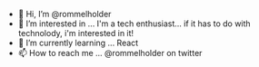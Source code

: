- 👋 Hi, I’m @rommelholder
- 👀 I’m interested in ... I'm a tech enthusiast... if it has to do with technolody, i'm interested in it!
- 🌱 I’m currently learning ... React
- 📫 How to reach me ... @rommelholder on twitter
<!---
rommelholder/rommelholder is a ✨ special ✨ repository because its `README.md` (this file) appears on your GitHub profile.
You can click the Preview link to take a look at your changes.
--->
